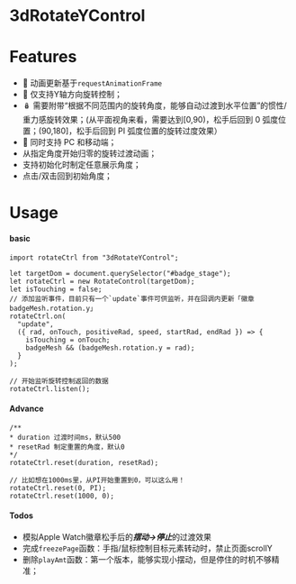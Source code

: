 # 3dRotateYControl

# Features

- 🚀 动画更新基于`requestAnimationFrame`
- 🧭 仅支持Y轴方向旋转控制；
- 🪆 需要附带“根据不同范围内的旋转角度，能够自动过渡到水平位置”的惯性/重力感旋转效果；(从平面视角来看，需要达到\[0,90)，松手后回到 0 弧度位置；(90,180\]，松手后回到 PI 弧度位置的旋转过度效果）
- 👬 同时支持 PC 和移动端；
- 从指定角度开始归零的旋转过渡动画；
- 支持初始化时制定任意展示角度；
- 点击/双击回到初始角度；


# Usage
#### basic
```
import rotateCtrl from "3dRotateYControl";

let targetDom = document.querySelector("#badge_stage");
let rotateCtrl = new RotateControl(targetDom);
let isTouching = false;
// 添加监听事件，目前只有一个`update`事件可供监听，并在回调内更新「徽章badgeMesh.rotation.y」
rotateCtrl.on(
  "update",
  ({ rad, onTouch, positiveRad, speed, startRad, endRad }) => {
    isTouching = onTouch;
    badgeMesh && (badgeMesh.rotation.y = rad);
  }
);

// 开始监听旋转控制返回的数据
rotateCtrl.listen();
```
  
#### Advance
```
/**
* duration 过渡时间ms，默认500
* resetRad 制定重置的角度，默认0
*/
rotateCtrl.reset(duration, resetRad);

// 比如想在1000ms里，从PI开始重置到0，可以这么用！
rotateCtrl.reset(0, PI);
rotateCtrl.reset(1000, 0);
```


#### Todos
- 模拟Apple Watch徽章松手后的***摆动->停止***的过渡效果
- 完成`freezePage`函数：手指/鼠标控制目标元素转动时，禁止页面scrollY
- 删除`playAmt`函数：第一个版本，能够实现小摆动，但是停住的时机不够精准；


